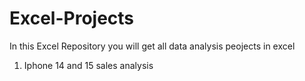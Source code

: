 # Excel-Projects

In this Excel Repository you will get  all data analysis peojects in excel

1. Iphone 14 and 15 sales analysis
